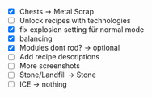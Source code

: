 -[x] Chests -> Metal Scrap
-[ ] Unlock recipes with technologies
-[x] fix explosion setting für normal mode
-[x] balancing
-[x] Modules dont rod? -> optional
-[ ] Add recipe descriptions
-[ ] More screenshots
-[ ] Stone/Landfill -> Stone
-[ ] ICE -> nothing